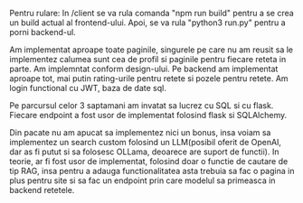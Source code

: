 Pentru rulare:
In /client se va rula comanda "npm run build" pentru a se crea un build actual al frontend-ului.
Apoi, se va rula "python3 run.py" pentru a porni backend-ul.

Am implementat aproape toate paginile, singurele pe care nu am reusit sa le implementez calumea sunt cea de profil si paginile pentru fiecare reteta in parte.
Am implemntat conform design-ului.
Pe backend am implementat aproape tot, mai putin rating-urile pentru retete si pozele pentru retete. Am login functional cu JWT, baza de date sql.

Pe parcursul celor 3 saptamani am invatat sa lucrez cu SQL si cu flask. Fiecare endpoint a fost usor de implementat folosind flask si SQLAlchemy.

Din pacate nu am apucat sa implementez nici un bonus, insa voiam sa implementez un search custom folosind un LLM(posibil oferit de OpenAI, dar as fi putut si sa folosesc OLLama, deoarece are suport de functii). In teorie, ar fi fost usor de implementat, folosind doar o functie de cautare de tip RAG, insa pentru a adauga functionalitatea asta trebuia sa fac o pagina in plus pentru site si sa fac un endpoint prin care modelul sa primeasca in backend retetele.